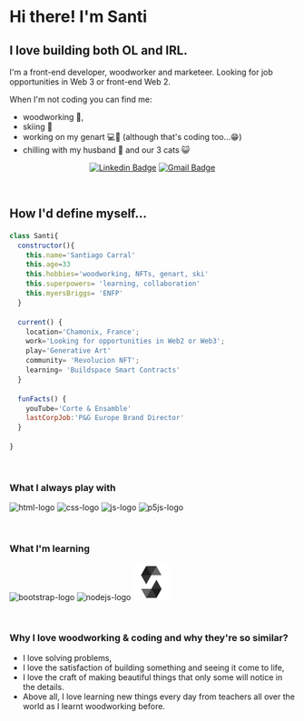 # Hi there! I'm Santi 
## I love building both OL and IRL.

<p>
I'm a front-end developer, woodworker and marketeer. Looking for job opportunities in Web 3 or front-end Web 2.
</p>

When I'm not coding you can find me:
- woodworking :construction_worker:, 
- skiing :ski: 
- working on my genart 💻:art: (although that's coding too...:grin:)
- chilling with my husband :two_men_holding_hands: and our 3 cats :smiley_cat:


<div align="center">

  [![Linkedin Badge](https://img.shields.io/badge/-SantiCarral-blue?style=flat-square&logo=Linkedin&logoColor=white&link=https://www.linkedin.com/in/santiago-carral-a2643424/)](https://www.linkedin.com/in/santiago-carral-a2643424/)
  [![Gmail Badge](https://img.shields.io/badge/-santi@unlockyourcraft.net-c14438?style=flat-square&logo=Gmail&logoColor=white&link=mailto:santi@unlockyourcraft.net)](santi@unlockyourcraft.net)
</div>
<br>

## How I'd define myself...

 ```js
 class Santi{
   constructor(){
     this.name='Santiago Carral'
     this.age=33
     this.hobbies='woodworking, NFTs, genart, ski'
     this.superpowers= 'learning, collaboration'
     this.myersBriggs= 'ENFP'
   }

   current() {
     location='Chamonix, France';
     work='Looking for opportunities in Web2 or Web3';
     play='Generative Art'
     community= 'Revolucion NFT';
     learning= 'Buildspace Smart Contracts'
   }

   funFacts() {
     youTube='Corte & Ensamble'
     lastCorpJob:'P&G Europe Brand Director'
   }
     
 }
 ```
 
<br>

### What I always play with
<p> 
  <img src="https://www.vectorlogo.zone/logos/w3_html5/w3_html5-icon.svg" alt="html-logo">
  <img src="https://www.vectorlogo.zone/logos/w3_css/w3_css-icon.svg" alt="css-logo">
  <img src="https://www.vectorlogo.zone/logos/javascript/javascript-icon.svg" alt="js-logo">
  <img src="https://hello.p5js.org/assets/p5-sq-reverse.svg" alt="p5js-logo" height="64">
</p>

<br>

### What I'm learning
<p>
  <img src="https://www.vectorlogo.zone/logos/getbootstrap/getbootstrap-icon.svg" alt="bootstrap-logo">
  <img src="https://www.vectorlogo.zone/logos/nodejs/nodejs-icon.svg" alt="nodejs-logo">
  <img src="https://github.com/vscode-icons/vscode-icons/blob/5628062179754442985d4a4e047501adaaf9491f/icons/file_type_light_solidity.svg" alt="solidity-logo" width="64">
</p>
<br>


### Why I love woodworking & coding and why they're so similar?
- I love solving problems, 
- I love the satisfaction of building something and seeing it come to life, 
- I love the craft of making beautiful things that only some will notice in the details. 
- Above all, I love learning new things every day from teachers all over the world as I learnt woodworking before.

